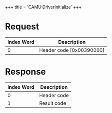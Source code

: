 +++
title = 'CAMU:DriverInitialize'
+++

# Request

| Index Word | Description                |
|------------|----------------------------|
| 0          | Header code \[0x00390000\] |

# Response

| Index Word | Description |
|------------|-------------|
| 0          | Header code |
| 1          | Result code |
